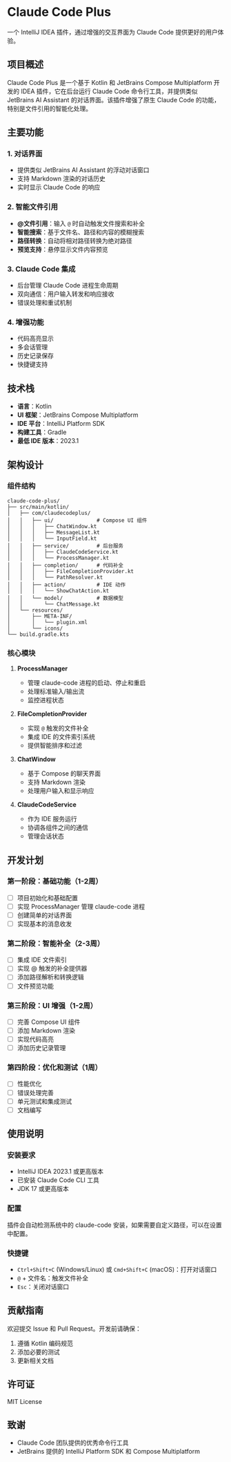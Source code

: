 # Claude Code Plus

一个 IntelliJ IDEA 插件，通过增强的交互界面为 Claude Code 提供更好的用户体验。

## 项目概述

Claude Code Plus 是一个基于 Kotlin 和 JetBrains Compose Multiplatform 开发的 IDEA 插件，它在后台运行 Claude Code 命令行工具，并提供类似 JetBrains AI Assistant 的对话界面。该插件增强了原生 Claude Code 的功能，特别是文件引用的智能化处理。

## 主要功能

### 1. 对话界面
- 提供类似 JetBrains AI Assistant 的浮动对话窗口
- 支持 Markdown 渲染的对话历史
- 实时显示 Claude Code 的响应

### 2. 智能文件引用
- **@文件引用**：输入 `@` 时自动触发文件搜索和补全
- **智能搜索**：基于文件名、路径和内容的模糊搜索
- **路径转换**：自动将相对路径转换为绝对路径
- **预览支持**：悬停显示文件内容预览

### 3. Claude Code 集成
- 后台管理 Claude Code 进程生命周期
- 双向通信：用户输入转发和响应接收
- 错误处理和重试机制

### 4. 增强功能
- 代码高亮显示
- 多会话管理
- 历史记录保存
- 快捷键支持

## 技术栈

- **语言**：Kotlin
- **UI 框架**：JetBrains Compose Multiplatform
- **IDE 平台**：IntelliJ Platform SDK
- **构建工具**：Gradle
- **最低 IDE 版本**：2023.1

## 架构设计

### 组件结构
```
claude-code-plus/
├── src/main/kotlin/
│   ├── com/claudecodeplus/
│   │   ├── ui/              # Compose UI 组件
│   │   │   ├── ChatWindow.kt
│   │   │   ├── MessageList.kt
│   │   │   └── InputField.kt
│   │   ├── service/         # 后台服务
│   │   │   ├── ClaudeCodeService.kt
│   │   │   └── ProcessManager.kt
│   │   ├── completion/      # 代码补全
│   │   │   ├── FileCompletionProvider.kt
│   │   │   └── PathResolver.kt
│   │   ├── action/          # IDE 动作
│   │   │   └── ShowChatAction.kt
│   │   └── model/           # 数据模型
│   │       └── ChatMessage.kt
│   └── resources/
│       ├── META-INF/
│       │   └── plugin.xml
│       └── icons/
└── build.gradle.kts
```

### 核心模块

1. **ProcessManager**
   - 管理 claude-code 进程的启动、停止和重启
   - 处理标准输入/输出流
   - 监控进程状态

2. **FileCompletionProvider**
   - 实现 `@` 触发的文件补全
   - 集成 IDE 的文件索引系统
   - 提供智能排序和过滤

3. **ChatWindow**
   - 基于 Compose 的聊天界面
   - 支持 Markdown 渲染
   - 处理用户输入和显示响应

4. **ClaudeCodeService**
   - 作为 IDE 服务运行
   - 协调各组件之间的通信
   - 管理会话状态

## 开发计划

### 第一阶段：基础功能（1-2周）
- [ ] 项目初始化和基础配置
- [ ] 实现 ProcessManager 管理 claude-code 进程
- [ ] 创建简单的对话界面
- [ ] 实现基本的消息收发

### 第二阶段：智能补全（2-3周）
- [ ] 集成 IDE 文件索引
- [ ] 实现 @ 触发的补全提供器
- [ ] 添加路径解析和转换逻辑
- [ ] 文件预览功能

### 第三阶段：UI 增强（1-2周）
- [ ] 完善 Compose UI 组件
- [ ] 添加 Markdown 渲染
- [ ] 实现代码高亮
- [ ] 添加历史记录管理

### 第四阶段：优化和测试（1周）
- [ ] 性能优化
- [ ] 错误处理完善
- [ ] 单元测试和集成测试
- [ ] 文档编写

## 使用说明

### 安装要求
- IntelliJ IDEA 2023.1 或更高版本
- 已安装 Claude Code CLI 工具
- JDK 17 或更高版本

### 配置
插件会自动检测系统中的 claude-code 安装，如果需要自定义路径，可以在设置中配置。

### 快捷键
- `Ctrl+Shift+C` (Windows/Linux) 或 `Cmd+Shift+C` (macOS)：打开对话窗口
- `@` + 文件名：触发文件补全
- `Esc`：关闭对话窗口

## 贡献指南

欢迎提交 Issue 和 Pull Request。开发前请确保：
1. 遵循 Kotlin 编码规范
2. 添加必要的测试
3. 更新相关文档

## 许可证

MIT License

## 致谢

- Claude Code 团队提供的优秀命令行工具
- JetBrains 提供的 IntelliJ Platform SDK 和 Compose Multiplatform
